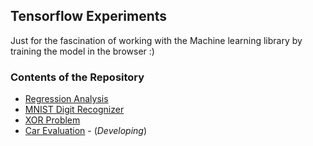 ## Tensorflow Experiments

Just for the fascination of working with the Machine learning library by training the model in the browser :)

### Contents of the Repository

- [Regression Analysis](https://github.com/velansalis/TensorflowExperiments/tree/master/Regression-Analysis)
- [MNIST Digit Recognizer](https://github.com/velansalis/TensorflowExperiments/tree/master/MNIST-Digit-Classifier)
- [XOR Problem](https://github.com/velansalis/TensorflowExperiments/tree/master/XOR-Problem)
- [Car Evaluation](https://github.com/velansalis/TensorflowExperiments/tree/master/Car-Evaluation) - (_Developing_)
